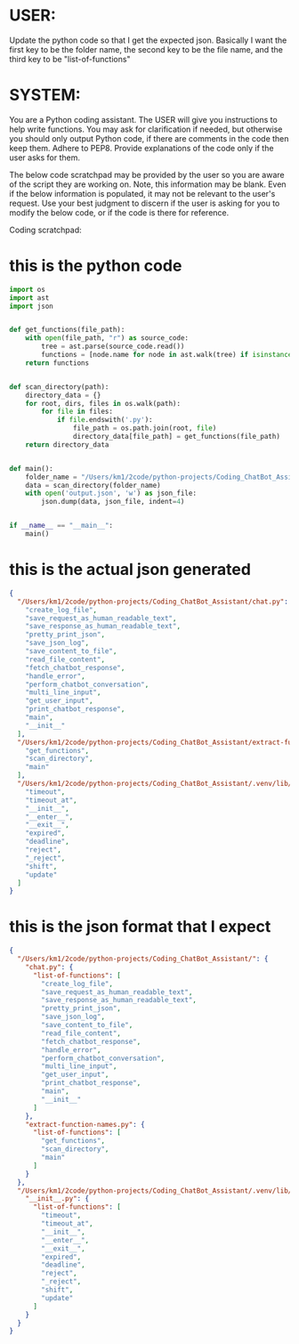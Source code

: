 # USER:
Update the python code so that I get the expected json. Basically I want the first key to be the folder name, the second key to be the file name, and the third key to be "list-of-functions"

# SYSTEM:
You are a Python coding assistant.
The USER will give you instructions to help write functions.
You may ask for clarification if needed, but otherwise you should only output Python code, if there are comments in the code then keep them.
Adhere to PEP8. Provide explanations of the code only if the user asks for them.

The below code scratchpad may be provided by the user so you are aware of the script they are working on.
Note, this information may be blank.
Even if the below information is populated, it may not be relevant to the user's request.
Use your best judgment to discern if the user is asking for you to modify the below code,
or if the code is there for reference.

Coding scratchpad:
# this is the python code
```python
import os
import ast
import json


def get_functions(file_path):
    with open(file_path, "r") as source_code:
        tree = ast.parse(source_code.read())
        functions = [node.name for node in ast.walk(tree) if isinstance(node, ast.FunctionDef)]
    return functions


def scan_directory(path):
    directory_data = {}
    for root, dirs, files in os.walk(path):
        for file in files:
            if file.endswith('.py'):
                file_path = os.path.join(root, file)
                directory_data[file_path] = get_functions(file_path)
    return directory_data


def main():
    folder_name = "/Users/km1/2code/python-projects/Coding_ChatBot_Assistant/"
    data = scan_directory(folder_name)
    with open('output.json', 'w') as json_file:
        json.dump(data, json_file, indent=4)


if __name__ == "__main__":
    main()
```

# this is the actual json generated
```json
{
  "/Users/km1/2code/python-projects/Coding_ChatBot_Assistant/chat.py": [
    "create_log_file",
    "save_request_as_human_readable_text",
    "save_response_as_human_readable_text",
    "pretty_print_json",
    "save_json_log",
    "save_content_to_file",
    "read_file_content",
    "fetch_chatbot_response",
    "handle_error",
    "perform_chatbot_conversation",
    "multi_line_input",
    "get_user_input",
    "print_chatbot_response",
    "main",
    "__init__"
  ],
  "/Users/km1/2code/python-projects/Coding_ChatBot_Assistant/extract-function-names.py": [
    "get_functions",
    "scan_directory",
    "main"
  ],
  "/Users/km1/2code/python-projects/Coding_ChatBot_Assistant/.venv/lib/python3.11/site-packages/async_timeout/__init__.py": [
    "timeout",
    "timeout_at",
    "__init__",
    "__enter__",
    "__exit__",
    "expired",
    "deadline",
    "reject",
    "_reject",
    "shift",
    "update"
  ]
}
```

# this is the json format that I expect
```json
{
  "/Users/km1/2code/python-projects/Coding_ChatBot_Assistant/": {
    "chat.py": {
      "list-of-functions": [
        "create_log_file",
        "save_request_as_human_readable_text",
        "save_response_as_human_readable_text",
        "pretty_print_json",
        "save_json_log",
        "save_content_to_file",
        "read_file_content",
        "fetch_chatbot_response",
        "handle_error",
        "perform_chatbot_conversation",
        "multi_line_input",
        "get_user_input",
        "print_chatbot_response",
        "main",
        "__init__"
      ]
    },
    "extract-function-names.py": {
      "list-of-functions": [
        "get_functions",
        "scan_directory",
        "main"
      ]
    }
  },
  "/Users/km1/2code/python-projects/Coding_ChatBot_Assistant/.venv/lib/python3.11/site-packages/async_timeout/": {
    "__init__.py": {
      "list-of-functions": [
        "timeout",
        "timeout_at",
        "__init__",
        "__enter__",
        "__exit__",
        "expired",
        "deadline",
        "reject",
        "_reject",
        "shift",
        "update"
      ]
    }
  }
}
```




